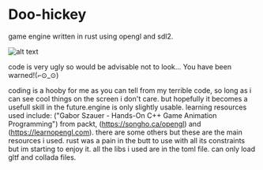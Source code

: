 # Doo-hickey
game engine written in rust using opengl and sdl2.

![alt text](https://github.com/Rythm1c/rusty-engine/blob/main/images/mannequin_running.png)

code is very ugly so would be advisable not to look...
You have been warned!(⌐⊙_⊙)

coding is a hooby for me as you can tell from my terrible code, so long as i can see cool things on the screen i don't care.
but hopefully it becomes a usefull skill in the future.engine is only slightly usable.
learning resources used include:
("Gabor Szauer - Hands-On C++ Game Animation Programming") from packt, (https://songho.ca/opengl) and (https://learnopengl.com).
there are some others but these are the main resources i used.
rust was a pain in the butt to use with all its constraints but im starting to enjoy it.
all the libs i used are in the toml file.
can only load gltf and collada files.
